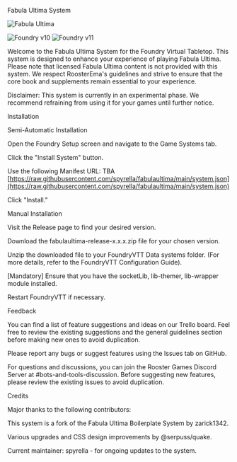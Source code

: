 Fabula Ultima System

![Fabula Ultima](https://www.needgames.it/wp-content/uploads/2021/06/fu-sitecover.jpg)

![Foundry v10](https://img.shields.io/badge/foundry-v10-green) ![Foundry v11](https://img.shields.io/badge/foundry-v11-green)

Welcome to the Fabula Ultima System for the Foundry Virtual Tabletop. This system is designed to enhance your experience of playing Fabula Ultima. Please note that licensed Fabula Ultima content is not provided with this system. We respect RoosterEma's guidelines and strive to ensure that the core book and supplements remain essential to your experience.

Disclaimer: This system is currently in an experimental phase. We recommend refraining from using it for your games until further notice.

Installation

Semi-Automatic Installation

Open the Foundry Setup screen and navigate to the Game Systems tab.

Click the "Install System" button.

Use the following Manifest URL: TBA [https://raw.githubusercontent.com/spyrella/fabulaultima/main/system.json](https://raw.githubusercontent.com/spyrella/fabulaultima/main/system.json)

Click "Install."

Manual Installation

Visit the Release page to find your desired version.

Download the fabulaultima-release-x.x.x.zip file for your chosen version.

Unzip the downloaded file to your FoundryVTT Data systems folder. (For more details, refer to the FoundryVTT Configuration Guide).

[Mandatory] Ensure that you have the socketLib,  lib-themer, lib-wrapper module installed.

Restart FoundryVTT if necessary.

Feedback

You can find a list of feature suggestions and ideas on our Trello board. Feel free to review the existing suggestions and the general guidelines section before making new ones to avoid duplication.

Please report any bugs or suggest features using the Issues tab on GitHub.

For questions and discussions, you can join the Rooster Games Discord Server at #bots-and-tools-discussion. Before suggesting new features, please review the existing issues to avoid duplication.

Credits

Major thanks to the following contributors:

This system is a fork of the Fabula Ultima Boilerplate System by zarick1342.

Various upgrades and CSS design improvements by @‌serpuss/quake.

Current maintainer: spyrella - for ongoing updates to the system.